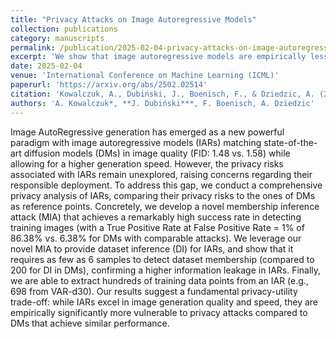 ```yaml
---
title: "Privacy Attacks on Image Autoregressive Models"
collection: publications
category: manuscripts
permalink: /publication/2025-02-04-privacy-attacks-on-image-autoregressive-models
excerpt: 'We show that image autoregressive models are empirically less private than diffusion models. We introduce the first membership inference attack tailored to IARs, and execute membership inference, dataset inference, and sample extraction to reveal their vulnerability.'
date: 2025-02-04
venue: 'International Conference on Machine Learning (ICML)'
paperurl: 'https://arxiv.org/abs/2502.02514'
citation: 'Kowalczuk, A., Dubiński, J., Boenisch, F., & Dziedzic, A. (2025). "Privacy Attacks on Image Autoregressive Models." In ICML 2025.'
authors: 'A. Kowalczuk*, **J. Dubiński***, F. Boenisch, A. Dziedzic'
---
```


Image AutoRegressive generation has emerged as a new powerful paradigm with image autoregressive models (IARs) matching state-of-the-art diffusion models (DMs) in image quality (FID: 1.48 vs. 1.58) while allowing for a higher generation speed. However, the privacy risks associated with IARs remain unexplored, raising concerns regarding their responsible deployment. To address this gap, we conduct a comprehensive privacy analysis of IARs, comparing their privacy risks to the ones of DMs as reference points. Concretely, we develop a novel membership inference attack (MIA) that achieves a remarkably high success rate in detecting training images (with a True Positive Rate at False Positive Rate = 1% of 86.38% vs. 6.38% for DMs with comparable attacks). We leverage our novel MIA to provide dataset inference (DI) for IARs, and show that it requires as few as 6 samples to detect dataset membership (compared to 200 for DI in DMs), confirming a higher information leakage in IARs. Finally, we are able to extract hundreds of training data points from an IAR (e.g., 698 from VAR-d30). Our results suggest a fundamental privacy-utility trade-off: while IARs excel in image generation quality and speed, they are empirically significantly more vulnerable to privacy attacks compared to DMs that achieve similar performance.
